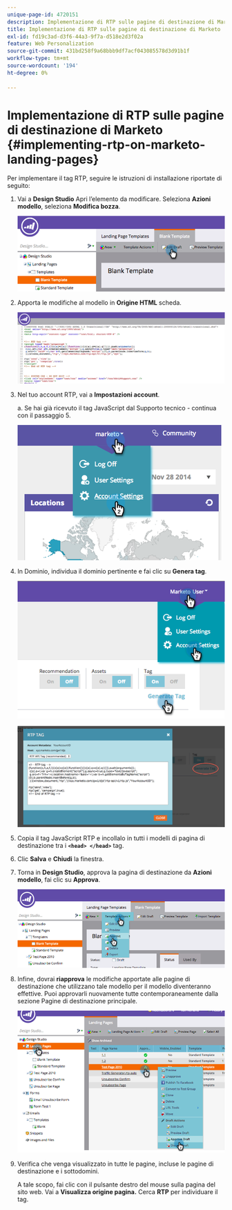```yaml
---
unique-page-id: 4720151
description: Implementazione di RTP sulle pagine di destinazione di Marketo - Documentazione di Marketo - Documentazione del prodotto
title: Implementazione di RTP sulle pagine di destinazione di Marketo
exl-id: fd19c3ad-d3f6-44a3-9f7a-d518e2d3f02a
feature: Web Personalization
source-git-commit: 431bd258f9a68bbb9df7acf043085578d3d91b1f
workflow-type: tm+mt
source-wordcount: '194'
ht-degree: 0%

---
```


# Implementazione di RTP sulle pagine di destinazione di Marketo {#implementing-rtp-on-marketo-landing-pages}

Per implementare il tag RTP, seguire le istruzioni di installazione riportate di seguito:

1. Vai a **Design Studio** Apri l’elemento da modificare. Seleziona **Azioni modello**, seleziona **Modifica bozza**.

   ![](assets/image2015-4-26-18-3a27-3a4.png)

1. Apporta le modifiche al modello in **Origine HTML** scheda.

   ![](assets/image2015-4-26-18-3a28-3a17.png)

1. Nel tuo account RTP, vai a **Impostazioni account**.

   a. Se hai già ricevuto il tag JavaScript dal Supporto tecnico - continua con il passaggio 5.

   ![](assets/image2014-11-30-15-3a19-3a21-2.png)

1. In Dominio, individua il dominio pertinente e fai clic su **Genera tag**.

   ![](assets/image2015-4-26-18-3a27-3a35.png)

   ![](assets/image2014-11-30-15-3a20-3a17-2.png)

1. Copia il tag JavaScript RTP e incollalo in tutti i modelli di pagina di destinazione tra i **`<head> </head>`** tag.

1. Clic **Salva** e **Chiudi** la finestra.

1. Torna in **Design Studio**, approva la pagina di destinazione da **Azioni modello**, fai clic su **Approva**.

   ![](assets/image2015-4-26-18-3a28-3a30.png)

1. Infine, dovrai **riapprova** le modifiche apportate alle pagine di destinazione che utilizzano tale modello per il modello diventeranno effettive. Puoi approvarli nuovamente tutte contemporaneamente dalla sezione Pagine di destinazione principale.

   ![](assets/image2015-4-26-18-3a28-3a49.png)

1. Verifica che venga visualizzato in tutte le pagine, incluse le pagine di destinazione e i sottodomini.

   A tale scopo, fai clic con il pulsante destro del mouse sulla pagina del sito web. Vai a **Visualizza origine pagina.** Cerca **RTP** per individuare il tag.
